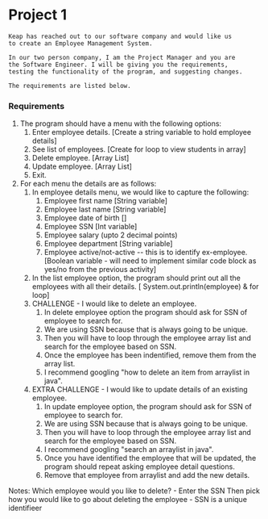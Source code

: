 # Project 1
    Keap has reached out to our software company and would like us
    to create an Employee Management System.

    In our two person company, I am the Project Manager and you are
    the Software Engineer. I will be giving you the requirements, 
    testing the functionality of the program, and suggesting changes.

    The requirements are listed below.

### Requirements
1. The program should have a menu with the following options:
   1. Enter employee details. [Create a string variable to hold employee details]
   2. See list of employees. [Create for loop to view students in array]
   3. Delete employee. [Array List]
   4. Update employee. [Array List]
   5. Exit.
2. For each menu the details are as follows:
   1. In employee details menu, we would like to capture the following:
      1. Employee first name [String variable]
      2. Employee last name [String variable]
      3. Employee date of birth []
      4. Employee SSN [Int variable]
      5. Employee salary (upto 2 decimal points)
      6. Employee department [String variable]
      7. Employee active/not-active -- this is to identify ex-employee. [Boolean variable - will need to implement similar code block as yes/no from the previous activity]
   2. In the list employee option, the program should print out all the employees with all their details. [ System.out.println(employee) & for loop]
   3. CHALLENGE - I would like to delete an employee.
      1. In delete employee option the program should ask for SSN of employee to search for.
      2. We are using SSN because that is always going to be unique. 
      3. Then you will have to loop through the employee array list and search for the employee based on SSN.
      4. Once the employee has been indentified, remove them from the array list.
      5. I recommend googling "how to delete an item from arraylist in java".
   4. EXTRA CHALLENGE - I would like to update details of an existing employee.
      1. In update employee option, the program should ask for SSN of employee to search for.
      2. We are using SSN because that is always going to be unique.
      3. Then you will have to loop through the employee array list and search for the employee based on SSN.
      4. I recommend googling "search an arraylist in java".
      5. Once you have identified the employee that will be updated, the program should repeat asking employee detail questions.
      6. Remove that employee from arraylist and add the new details.



Notes:
Which employee would you like to delete? - Enter the SSN
Then pick how you would like to go about deleting the employee - SSN is a unique identifieer
